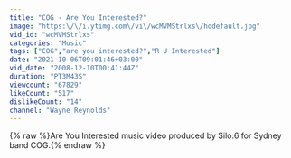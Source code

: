 ```yaml
---
title: "COG - Are You Interested?"
image: "https:\/\/i.ytimg.com\/vi\/wcMVMStrlxs\/hqdefault.jpg"
vid_id: "wcMVMStrlxs"
categories: "Music"
tags: ["COG","are you interested?","R U Interested"]
date: "2021-10-06T09:01:46+03:00"
vid_date: "2008-12-10T00:41:44Z"
duration: "PT3M43S"
viewcount: "67829"
likeCount: "517"
dislikeCount: "14"
channel: "Wayne Reynolds"
---
```

{% raw %}Are You Interested music video produced by Silo:6 for Sydney band COG.{% endraw %}
